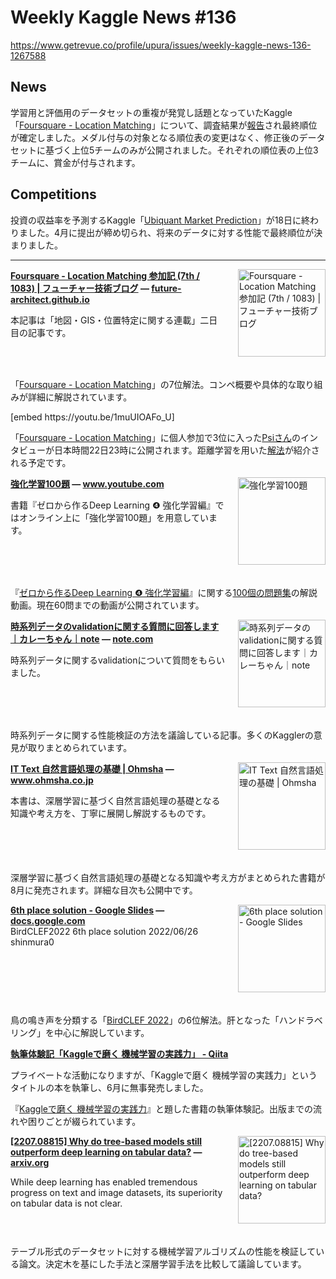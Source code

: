 # Weekly Kaggle News #136
https://www.getrevue.co/profile/upura/issues/weekly-kaggle-news-136-1267588
<h3><h2>News</h2><p>学習用と評価用のデータセットの重複が発覚し話題となっていたKaggle「<a href="https://www.kaggle.com/competitions/foursquare-location-matching?utm_campaign=Weekly%20Kaggle%20News&amp;utm_medium=email&amp;utm_source=Revue%20newsletter" target="_blank">Foursquare - Location Matching</a>」について、調査結果が<a href="https://www.kaggle.com/competitions/foursquare-location-matching/discussion/338035" target="_blank">報告</a>され最終順位が確定しました。メダル付与の対象となる順位表の変更はなく、修正後のデータセットに基づく上位5チームのみが公開されました。それぞれの順位表の上位3チームに、賞金が付与されます。</p><h2>Competitions</h2><p>投資の収益率を予測するKaggle「<a href="https://www.kaggle.com/c/ubiquant-market-prediction/" target="_blank">Ubiquant Market Prediction</a>」が18日に終わりました。4月に提出が締め切られ、将来のデータに対する性能で最終順位が決まりました。</p></h3>
<hr>
<p>
<img width="140" height="140" alt="Foursquare - Location Matching 参加記 (7th / 1083) | フューチャー技術ブログ" style="float: right; margin-left: 20px; margin-bottom: 20px;" src="https://s3.amazonaws.com/revue/items/images/017/037/439/thumb/4sq_overview.png?1658316119" />
<strong style='display: block;'><a href="https://future-architect.github.io/articles/20220720a/?utm_campaign=Weekly%20Kaggle%20News&amp;utm_medium=email&amp;utm_source=Revue%20newsletter">Foursquare - Location Matching 参加記 (7th / 1083) | フューチャー技術ブログ</a> &mdash; <a href="https://future-architect.github.io/articles/20220720a/">future-architect.github.io</a></strong>
<p>本記事は「地図・GIS・位置特定に関する連載」二日目の記事です。</p>
</p>
<div style='clear: both;'></div>
<p><p>「<a href="https://www.kaggle.com/competitions/foursquare-location-matching?utm_campaign=Weekly%20Kaggle%20News&amp;utm_medium=email&amp;utm_source=Revue%20newsletter" target="_blank">Foursquare - Location Matching</a>」の7位解法。コンペ概要や具体的な取り組みが詳細に解説されています。</p></p>
[embed https://youtu.be/1muUIOAFo_U]
<p><p>「<a href="https://www.kaggle.com/competitions/foursquare-location-matching?utm_campaign=Weekly%20Kaggle%20News&amp;utm_medium=email&amp;utm_source=Revue%20newsletter" target="_blank">Foursquare - Location Matching</a>」に個人参加で3位に入った<a href="https://www.kaggle.com/philippsinger" target="_blank">Psiさん</a>のインタビューが日本時間22日23時に公開されます。距離学習を用いた<a href="https://www.kaggle.com/competitions/foursquare-location-matching/discussion/338112" target="_blank">解法</a>が紹介される予定です。</p></p>
<p>
<img width="140" height="140" alt="強化学習100題" style="float: right; margin-left: 20px; margin-bottom: 20px;" src="https://s3.amazonaws.com/revue/items/images/016/962/752/thumb/hqdefault.jpg?1658059964" />
<strong style='display: block;'><a href="https://www.youtube.com/playlist?list=PLfEIaAl7qmZqLEvo3fE1wP0bSZ7jWA9u5&amp;utm_campaign=Weekly%20Kaggle%20News&amp;utm_medium=email&amp;utm_source=Revue%20newsletter">強化学習100題</a> &mdash; <a href="https://www.youtube.com/playlist?list=PLfEIaAl7qmZqLEvo3fE1wP0bSZ7jWA9u5">www.youtube.com</a></strong>
<p>書籍『ゼロから作るDeep Learning ❹ 強化学習編』ではオンライン上に「強化学習100題」を用意しています。</p>
</p>
<div style='clear: both;'></div>
<p><p>『<a href="https://www.oreilly.co.jp/books/9784873119755/" target="_blank">ゼロから作るDeep Learning ❹ 強化学習編</a>』に関する<a href="https://koki0702.github.io/dezero-p100/" target="_blank">100個の問題集</a>の解説動画。現在60問までの動画が公開されています。</p></p>
<p>
<img width="140" height="140" alt="時系列データのvalidationに関する質問に回答します｜カレーちゃん｜note" style="float: right; margin-left: 20px; margin-bottom: 20px;" src="https://s3.amazonaws.com/revue/items/images/016/937/448/thumb/rectangle_large_type_2_692c674c159cbced719af279e800c150.png?1657895950" />
<strong style='display: block;'><a href="https://note.com/currypurin/n/n7bd3153a7238?utm_campaign=Weekly%20Kaggle%20News&amp;utm_medium=email&amp;utm_source=Revue%20newsletter">時系列データのvalidationに関する質問に回答します｜カレーちゃん｜note</a> &mdash; <a href="https://note.com/currypurin/n/n7bd3153a7238">note.com</a></strong>
<p>時系列データに関するvalidationについて質問をもらいました。 </p>
</p>
<div style='clear: both;'></div>
<p><p>時系列データに関する性能検証の方法を議論している記事。多くのKagglerの意見が取りまとめられています。</p></p>
<p>
<img width="140" height="140" alt="IT Text 自然言語処理の基礎 | Ohmsha" style="float: right; margin-left: 20px; margin-bottom: 20px;" src="https://s3.amazonaws.com/revue/items/images/016/937/526/thumb/noimage.png?1657896362" />
<strong style='display: block;'><a href="https://www.ohmsha.co.jp/book/9784274229008/?utm_campaign=Weekly%20Kaggle%20News&amp;utm_medium=email&amp;utm_source=Revue%20newsletter">IT Text 自然言語処理の基礎 | Ohmsha</a> &mdash; <a href="https://www.ohmsha.co.jp/book/9784274229008/">www.ohmsha.co.jp</a></strong>
<p>本書は、深層学習に基づく自然言語処理の基礎となる知識や考え方を、丁寧に展開し解説するものです。</p>
</p>
<div style='clear: both;'></div>
<p><p>深層学習に基づく自然言語処理の基礎となる知識や考え方がまとめられた書籍が8月に発売されます。詳細な目次も公開中です。</p></p>
<p>
<img width="140" height="140" alt="6th place solution - Google Slides" style="float: right; margin-left: 20px; margin-bottom: 20px;" src="https://s3.amazonaws.com/revue/items/images/016/948/589/thumb/unnamed.png?1657958408" />
<strong style='display: block;'><a href="https://docs.google.com/presentation/d/1K-uFxM7edPpWamEQCF5qzyYylGj0JcRvZQScDHwesi8/edit?utm_campaign=Weekly%20Kaggle%20News&amp;utm_medium=email&amp;utm_source=Revue%20newsletter">6th place solution - Google Slides</a> &mdash; <a href="https://docs.google.com/presentation/d/1K-uFxM7edPpWamEQCF5qzyYylGj0JcRvZQScDHwesi8/edit">docs.google.com</a></strong>
BirdCLEF2022 6th place solution 2022/06/26 shinmura0
</p>
<div style='clear: both;'></div>
<p><p>鳥の鳴き声を分類する「<a href="https://www.kaggle.com/c/birdclef-2022" target="_blank">BirdCLEF 2022</a>」の6位解法。肝となった「ハンドラベリング」を中心に解説しています。</p></p>
<p>
<strong style='display: block;'><a href="https://qiita.com/m-morohashi/items/de748dd6d4f04c34e8d8?utm_campaign=Weekly%20Kaggle%20News&amp;utm_medium=email&amp;utm_source=Revue%20newsletter">執筆体験記「Kaggleで磨く 機械学習の実践力」 - Qiita</a></strong>
<p>プライベートな活動になりますが、「Kaggleで磨く 機械学習の実践力」というタイトルの本を執筆し、6月に無事発売しました。</p>
</p>
<p><p>『<a href="https://www.ric.co.jp/book/new-publication/detail/2168" target="_blank">Kaggleで磨く 機械学習の実践力</a>』と題した書籍の執筆体験記。出版までの流れや困りごとが綴られています。</p></p>
<p>
<img width="140" height="140" alt="[2207.08815] Why do tree-based models still outperform deep learning on tabular data?" style="float: right; margin-left: 20px; margin-bottom: 20px;" src="https://s3.amazonaws.com/revue/items/images/017/037/436/thumb/arxiv-logo-twitter-square.png?1658316089" />
<strong style='display: block;'><a href="https://arxiv.org/abs/2207.08815?utm_campaign=Weekly%20Kaggle%20News&amp;utm_medium=email&amp;utm_source=Revue%20newsletter">[2207.08815] Why do tree-based models still outperform deep learning on tabular data?</a> &mdash; <a href="https://arxiv.org/abs/2207.08815">arxiv.org</a></strong>
<p>While deep learning has enabled tremendous progress on text and image datasets, its superiority on tabular data is not clear.</p>
</p>
<div style='clear: both;'></div>
<p><p>テーブル形式のデータセットに対する機械学習アルゴリズムの性能を検証している論文。決定木を基にした手法と深層学習手法を比較して議論しています。</p></p>

